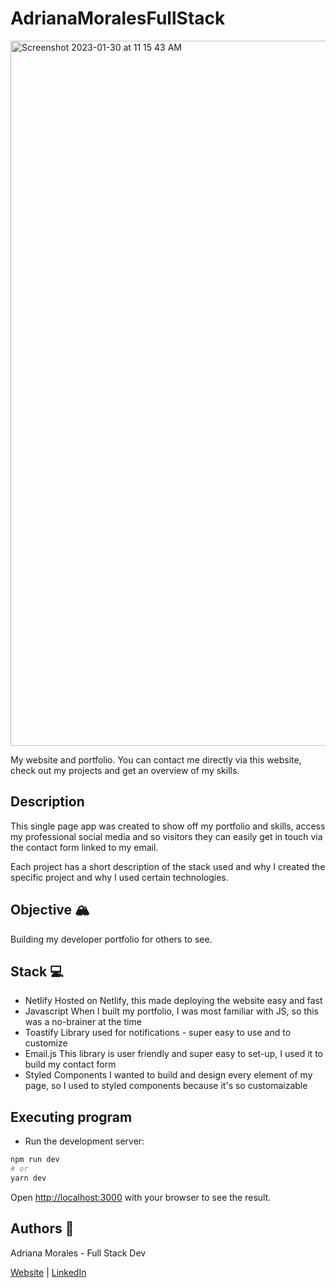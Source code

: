# AdrianaMoralesFullStack

<img width="1128" alt="Screenshot 2023-01-30 at 11 15 43 AM" src="https://user-images.githubusercontent.com/109168765/215539599-4b291bac-4c99-4998-be90-abbfa10a312b.png">

My website and portfolio. You can contact me directly via this website, check out my projects and get an overview of my skills. 

## Description
This single page app was created to show off my portfolio and skills, access my professional social media and so visitors they can easily get in touch via the contact form linked to my email.  

Each project has a short description of the stack used and why I created the specific project and why I used certain technologies. 

## Objective 🏔️
Building my developer portfolio for others to see.

## Stack 💻
* Netlify
Hosted on Netlify, this made deploying the website easy and fast
* Javascript
When I built my portfolio, I was most familiar with JS, so this was a no-brainer at the time
* Toastify
Library used for notifications - super easy to use and to customize
* Email.js
This library is user friendly and super easy to set-up, I used it to build my contact form
* Styled Components
I wanted to build and design every element of my page, so I used to styled components because it's so customaizable

## Executing program 

* Run the development server:

```bash
npm run dev
# or
yarn dev
```

Open [http://localhost:3000](http://localhost:3000) with your browser to see the result.


## Authors 👩

Adriana Morales - Full Stack Dev

[Website](https://adrianamoralesdev.netlify.app/) |  [LinkedIn](https://www.linkedin.com/in/adriana-morales-quiones/)

